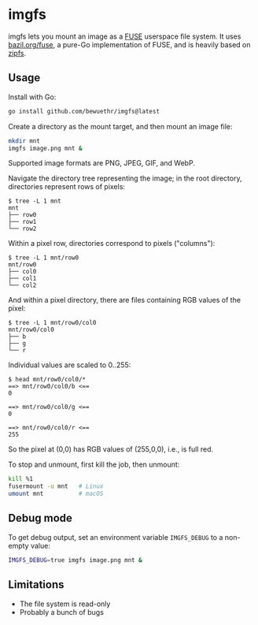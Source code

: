 # imgfs

imgfs lets you mount an image as a [FUSE] userspace file system. It uses
[bazil.org/fuse][bazil], a pure-Go implementation of FUSE, and is heavily based
on [zipfs].

[bazil]: <https://github.com/bazil/fuse>
[zipfs]: <https://github.com/bazil/zipfs>

## Usage

Install with Go:

```sh
go install github.com/bewuethr/imgfs@latest
```

Create a directory as the mount target, and then mount an image file:

```sh
mkdir mnt
imgfs image.png mnt &
```

Supported image formats are PNG, JPEG, GIF, and WebP.

Navigate the directory tree representing the image; in the root directory,
directories represent rows of pixels:

```console
$ tree -L 1 mnt
mnt
├── row0
├── row1
└── row2
```

Within a pixel row, directories correspond to pixels ("columns"):

```console
$ tree -L 1 mnt/row0
mnt/row0
├── col0
├── col1
└── col2
```

And within a pixel directory, there are files containing RGB values of the
pixel:

```console
$ tree -L 1 mnt/row0/col0
mnt/row0/col0
├── b
├── g
└── r
```

Individual values are scaled to 0..255:

```console
$ head mnt/row0/col0/*
==> mnt/row0/col0/b <==
0

==> mnt/row0/col0/g <==
0

==> mnt/row0/col0/r <==
255
```

So the pixel at (0,0) has RGB values of (255,0,0), i.e., is full red.

To stop and unmount, first kill the job, then unmount:

```sh
kill %1
fusermount -u mnt   # Linux
umount mnt          # macOS
```

## Debug mode

To get debug output, set an environment variable `IMGFS_DEBUG` to a non-empty
value:

```sh
IMGFS_DEBUG=true imgfs image.png mnt &
```

## Limitations

- The file system is read-only
- Probably a bunch of bugs

[fuse]: <https://en.wikipedia.org/wiki/Filesystem_in_Userspace>
